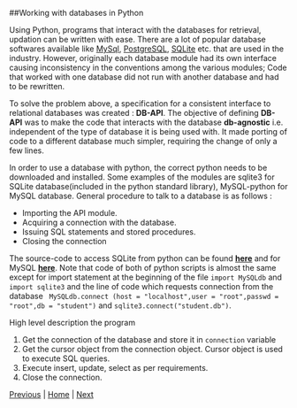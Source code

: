 ##Working with databases in Python

Using Python, programs that interact with the databases for retrieval, updation can be written with ease. There are a lot of popular database softwares available like [MySql](https://www.mysql.com/), [PostgreSQL](http://www.postgresql.org/), [SQLite](https://www.sqlite.org/) etc. that are used in the industry. However, originally each database module had its own interface causing inconsistency in the conventions among the various modules; Code that worked with one database did not run with another database and had to be rewritten.

To solve the problem above, a specification for a consistent interface to relational databases was created : __DB-API__. The objective of defining __DB-API__ was to make the code that interacts with the database __db-agnostic__ i.e. independent of the type of database it is being used with. It made porting of code to a different database much simpler, requiring the change of only a few lines.

In order to use a database with python, the correct python needs to be downloaded and installed. Some examples of the modules are sqlite3 for SQLite database(included in the python standard library), MySQL-python for MySQL database. General procedure to talk to a database is as follows :

* Importing the API module.
* Acquiring a connection with the database.
* Issuing SQL statements and stored procedures.
* Closing the connection

The source-code to access SQLite from python can be found [__here__](https://github.com/joed7/fose_python/blob/master/python-sqlite.py) and for MySQL [__here__](https://github.com/joed7/fose_python/blob/master/python-mysql.py). Note that code of both of python scripts is almost the same except for import statement at the beginning of the file `import MySQLdb` and `import sqlite3` and the line of code which requests connection from the database  ` MySQLdb.connect (host = "localhost",user = "root",passwd = "root",db = "student")` and `sqlite3.connect("student.db")`.

High level description the program  
1. Get the connection of the database and store it in `connection` variable  
2. Get the cursor object from the connection object. Cursor object is used to execute SQL queries.  
3. Execute insert, update, select as per requirements.  
4. Close the connection.  

[Previous](https://github.com/joed7/fose_python/blob/master/filemangement.md)  |  [Home](https://github.com/joed7/Python/blob/master/home.md)  |  [Next](https://github.com/joed7/fose_python/blob/master/numpy.md)
